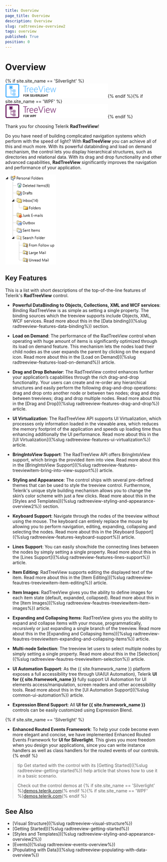 ```yaml
---
title: Overview
page_title: Overview
description: Overview
slug: radtreeview-overview2
tags: overview
published: True
position: 0
---
```


# Overview

{% if site.site_name == 'Silverlight' %}![treeview sl icon](images/treeview_sl_icon.png){% endif %}{% if site.site_name == 'WPF' %}![treeview wpf icon](images/treeview_wpf_icon.png){% endif %}

Thank you for choosing Telerik __RadTreeView__!		

Do you have need of building complicated navigation systems which perform with the speed of light? With __RadTreeView__ you can achieve all of this and much more. With its powerful databinding and load on demand mechanism, the control lets you display hierarchical structures, such as directories and relational data. With its drag and drop functionality and other advanced capabilities, __RadTreeView__ significantly improves the navigation and performance of your application.

![](images/RadTreeView_Overview_030.png)

## Key Features

This is a list with short descriptions of the top-of-the-line features of Telerik's __RadTreeView__ control.

* __Powerful DataBinding to Objects, Collections, XML and WCF services__: Binding RadTreeView is as simple as setting a single property. The binding sources which the treeview supports include Objects, XML, WCF services. Read more about this in the [Data binding]({%slug radtreeview-features-data-binding%}) section.

* __Load on Demand__: The performance of the RadTreeView control when operating with huge amount of items is significantly optimized through its load on demand feature. This mechanism lets the nodes load their child nodes as the user expands the parent by clicking on the expand icon. Read more about this in the [Load on Demand]({%slug radtreeview-features-load-on-demand%}) article.

* __Drag and Drop Behavior__: The RadTreeView control enhances further your application’s capabilities through the rich drag-and-drop functionality. Your users can create and re-order any hierarchical structures and easily perform the following drag-and-drop operations: drag and drop onto another node or between two nodes; drag and drop between treeviews; drag and drop multiple nodes. Read more about this in the [Drag and Drop]({%slug radtreeview-features-drag-and-drop%}) article.

* __UI Virtualization__: The RadTreeView API supports UI Virtualization, which processes only information loaded in the viewable area, which reduces the memory footprint of the application and speeds up loading time thus enhancing additionally the UI performance. Read more about this in the [UI Virtualization]({%slug radtreeview-features-ui-virtualization%}) article.

* __BringIntoView Support__: The RadTreeView API offers BringIntoView support, which brings the provided item into view. Read more about this in the [BringIntoView Support]({%slug radtreeview-features-treeviewitem-bring-into-view-support%}) article.

* __Styling and Appearance__: The control ships with several pre-defined themes that can be used to style the treeview control. Furthermore, Telerik's unique style building mechanism allows you to change the skin’s color scheme with just a few clicks. Read more about this in the [Styles and Templates]({%slug radtreeview-styling-and-appearance-overview2%}) section.

* __Keyboard Support__: Navigate through the nodes of the treeview without using the mouse. The keyboard can entirely replace the mouse by allowing you to perform navigation, editing, expanding, collapsing and selecting the nodes. Read more about this in the [Keyboard Support]({%slug radtreeview-features-keyboard-support%}) article.

* __Lines Support__: You can easily show/hide the connecting lines between the nodes by simply setting a single property. Read more about this in the [Lines Support]({%slug radtreeview-features-lines-support%}) article.

* __Item Editing__: RadTreeView supports editing the displayed text of the item. Read more about this in the [Item Editing]({%slug radtreeview-feautres-treeviewitem-item-editing%}) article.

* __Item Images__: RadTreeView gives you the ability to define images for each item state (default, expanded, collapsed). Read more about this in the [Item Images]({%slug radtreeview-feautres-treeviewitem-item-images%}) article.

* __Expanding and Collapsing Items__: RadTreeView gives you the ability to expand and collapse items with your mouse, programmatically, recursively or just expanding a single branch of the treeview. Read more about this in the [Expanding and Collapsing Items]({%slug radtreeview-feautres-treeviewitem-expanding-and-collapsing-items%}) article.

* __Multi-node Selection__: The treeview let users to select multiple nodes by simply setting a single property. Read more about this in the [Selection]({%slug radtreeview-feautres-treeviewitem-selection%}) article.

* __UI Automation Support__: As the {{ site.framework_name }} platform exposes a full accessibility tree through UIA(UI Automation), Telerik __UI for {{ site.framework_name }}__ fully support UI Automation for UI elements access/manipulation, screen readers and other accessibility tools. Read more about this in the [UI Automation Support]({%slug common-ui-automation%}) article.

* __Expression Blend Support__: All __UI for {{ site.framework_name }}__ controls can be easily customized using Expression Blend.

{% if site.site_name == 'Silverlight' %}
* __Enhanced Routed Events Framework__: To help your code become even more elegant and concise, we have implemented Enhanced Routed Events Framework for __UI for Silverlight__. This gives you more freedom when you design your applications, since you can write instance handlers as well as class handlers for the routed events of our controls.
{% endif %}

>tip Get started with the control with its [Getting Started]({%slug radtreeview-getting-started%}) help article that shows how to use it in a basic scenario.

> Check out the control demos at {% if site.site_name == 'Silverlight' %}[demos.telerik.com](https://demos.telerik.com/silverlight/#TreeView/FirstLook){% endif %}{% if site.site_name == 'WPF' %}[demos.telerik.com](https://demos.telerik.com/wpf/){% endif %}

## See Also

* [Visual Structure]({%slug radtreeview-visual-structure%})
* [Getting Started]({%slug radtreeview-getting-started%})
* [Styles and Templates]({%slug radtreeview-styling-and-appearance-overview2%})
* [Events]({%slug radtreeview-events-overview%})
* [Populating with Data]({%slug radtreeview-populating-with-data-overview%})

